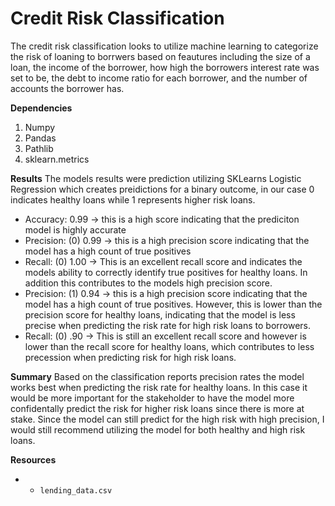 # Credit Risk Classification 
The credit risk classification looks to utilize machine learning to categorize the risk of loaning to borrwers based on feautures including the size of a loan, the income of the borrower, how high the borrowers interest rate was set to be, the debt to income ratio for each borrower, and the number of accounts the borrower has. 

**Dependencies** 
1. Numpy 
2. Pandas
3. Pathlib
4. sklearn.metrics

**Results**
The models results were prediction utilizing SKLearns Logistic Regression which creates preidictions for a binary outcome, in our case 0 indicates healthy loans while 1 represents higher risk loans. 
- Accuracy: 0.99 -> this is a high score indicating that the prediciton model is highly accurate 
- Precision: (0) 0.99 -> this is a high precision score indicating that the model has a high count of true positives 
- Recall: (0) 1.00 -> This is an excellent recall score and indicates the models ability to correctly identify true positives for healthy loans. In addition this contributes to the models high precision score.
- Precision: (1) 0.94 -> this is a high precision score indicating that the model has a high count of true positives. However, this is lower than the precision score for healthy loans, indicating that the model is less precise when predicting the risk rate for high risk loans to borrowers. 
- Recall: (0) .90 -> This is still an excellent recall score and however is lower than the recall score for healthy loans, which contributes to less precession when predicting risk for high risk loans.

**Summary**
Based on the classification reports precision rates the model works best when predicting the risk rate for healthy loans. In this case it would be more important for the stakeholder to have the model more confidentally predict the risk for higher risk loans since there is more at stake. Since the model can still predict for the high risk with high precision, I would still recommend utilizing the model for both healthy and high risk loans. 


**Resources** 
- * `lending_data.csv`
